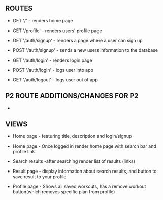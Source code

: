 ## ROUTES

* GET '/' - renders home page
* GET '/profile' - renders users' profile page


* GET '/auth/signup' - renders a page where a user can sign up
* POST '/auth/signup' - sends a new users information to the database

* GET '/auth/login' - renders login page
* POST '/auth/login' - logs user into app

* GET '/auth/logout' - logs user out of app

## P2 ROUTE ADDITIONS/CHANGES FOR P2

* 





## VIEWS

* Home page - featuring title, description and login/signup
* Home page - Once logged in render home page with search bar and profile link

* Search results -after searching render list of results (links)
* Result page - display information about search results, and button to save result to your profile

* Profile page - Shows all saved workouts, has a remove workout button(which removes specific plan from profile)